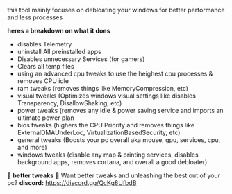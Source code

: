 this tool mainly focuses on debloating your windows for better performance and less processes

 **heres a breakdown on what it does**
- disables Telemetry
- uninstall All preinstalled apps
- Disables unnecessary Services (for gamers)
- Clears all temp files
- using an advanced cpu tweaks to use the heighest cpu processes & removes CPU idle
- ram tweaks (removes things like MemoryCompression, etc)
- visual tweaks (Optimizes windows visual settings like disables Transparency, DisallowShaking, etc)
- power tweaks (removes any idle & power saving service and imports an ultimate power plan
- bios tweaks (highers the CPU Priority and removes things like ExternalDMAUnderLoc, VirtualizationBasedSecurity, etc)
- general tweaks (Boosts your pc overall aka mouse, gpu, services, cpu, and more)
- windows tweaks (disable any map & printing services, disables background apps, removes cortana, and overall a good debloater)


**📌 better tweaks**
🎯 Want better tweaks and unleashing the best out of your pc?
**discord:** https://discord.gg/QcKg8UfbdB
